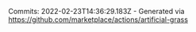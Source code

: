 Commits: 2022-02-23T14:36:29.183Z - Generated via https://github.com/marketplace/actions/artificial-grass
<br>
